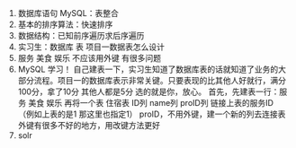 1. 数据库语句 MySQL：表整合
2. 基本的排序算法：快速排序
3. 数据结构：已知前序遍历求后序遍历
4. 实习生：数据库 表  项目一数据表怎么设计
5. 服务 美食 娱乐  不应该用外键 有很多问题
6. MySQL 学习！ 自己建表一下，实习生知道了数据库表的话就知道了业务的大部分流程。项目一的数据库表示非常关键。只要表现的比其他人好就行，满分100分，拿了10分 其他人都是5分 选的就是你，放心。
首先，先建表一行：服务 美食 娱乐 
再将一个表 住宿表 ID列 name列 proID列 链接上表的服务ID（例如上表的是1 那这里也指定1）
proID，不用外键，建一个新的列去连接表
外键有很多不好的地方，用改键方法更好
7. solr  